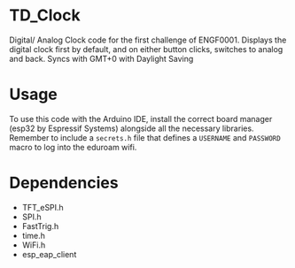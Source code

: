 # TD_Clock

Digital/ Analog Clock code for the first challenge of ENGF0001.
Displays the digital clock first by default, and on either button clicks, switches to analog and back.
Syncs with GMT+0 with Daylight Saving
# Usage

To use this code with the Arduino IDE, install the correct board manager (esp32 by Espressif Systems) alongside all the necessary libraries.
Remember to include a `secrets.h` file that defines a `USERNAME` and `PASSWORD` macro to log into the eduroam wifi.

# Dependencies

- TFT_eSPI.h
- SPI.h
- FastTrig.h
- time.h
- WiFi.h
- esp_eap_client
